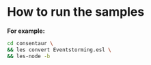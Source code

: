 # How to run the samples

**For example:**

```bash
cd consentaur \
&& les convert Eventstorming.esl \
&& les-node -b
```
